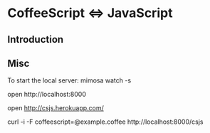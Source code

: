 # CoffeeScript <=> JavaScript

## Introduction

## Misc

To start the local server:
mimosa watch -s

open http://localhost:8000

open http://csjs.herokuapp.com/

curl -i -F coffeescript=@example.coffee http://localhost:8000/csjs

